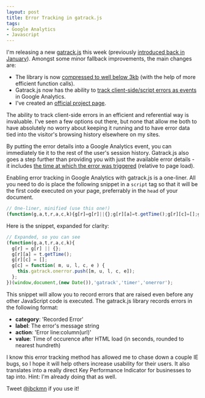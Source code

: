 ```yaml
---
layout: post
title: Error Tracking in gatrack.js
tags:
- Google Analytics
- Javascript
---
```


I'm releasing a new [gatrack.js](https://github.com/jbckmn/gatrack.js/releases) this week (previously [introduced back in January](http://words.andjosh.com/post/track-all-the-things-in-google-analytics)). Amongst some minor fallback improvements, the main changes are:

- The library is now [compressed to well below 3kb](https://github.com/jbckmn/gatrack.js#way-cool) (with the help of more efficient function calls).
- Gatrack.js now has the ability to [track client-side/script errors as events](https://github.com/jbckmn/gatrack.js#tracking-errors) in Google Analytics.
- I've created an [official project page](http://jbckmn.github.io/gatrack.js/).

The ability to track client-side errors in an efficient and referential way is invaluable. I've seen a few options out there, but none that allow me both to have absolutely no worry about keeping it running and to have error data tied into the visitor's browsing history elsewhere on my sites.

By putting the error details into a Google Analytics event, you can immediately tie it to the rest of the user's session history. Gatrack.js also goes a step further than providing you with just the  available error details - it includes [the time at which the error was triggered](https://github.com/jbckmn/gatrack.js#tracking-errors) (relative to page load).

Enabling error tracking in Google Analytics with gatrack.js is a one-liner. All you need to do is place the following snippet in a `script` tag so that it will be the first code executed on your page, preferrably in the `head` of your document.

```javascript
// One-liner, minified (use this one!)
(function(g,a,t,r,a,c,k){g[r]=g[r]||{};g[r][a]=t.getTime();g[r][c]=[];g[c]=function(m,u,l,c,e){this.gatrack.onerror.push([m,u,l,c,e])}})(window,document,(new Date()),'gatrack','timer','onerror');
```

Here is the snippet, expanded for clarity:

```javascript
// Expanded, so you can see
(function(g,a,t,r,a,c,k){
  g[r] = g[r] || {};
  g[r][a] = t.getTime();
  g[r][c] = [];
  g[c] = function( m, u, l, c, e ) {
    this.gatrack.onerror.push([m, u, l, c, e]);
  };
})(window,document,(new Date()),'gatrack','timer','onerror');
```

This snippet will allow you to record errors that are raised even before any other JavaScript code is executed. The gatrack.js library records errors in the following format:

- __category__: 'Recorded Error'
- __label__: The error's message string
- __action__: 'Error line:column(url)'
- __value__: Time of occurence after HTML load (in seconds, rounded to nearest hundreth)

I know this error tracking method has allowed me to chase down a couple IE bugs, so I hope it will help others increase usability for their users. It also translates into a really direct Key Performance Indicator for businesses to tap into. Hint: I'm already doing that as well.

Tweet [@jbckmn](http://twitter.com/jbckmn) if you use it!
